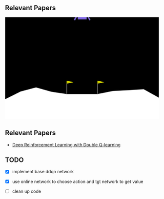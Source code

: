 ## Relevant Papers

![](https://github.com/bradley-ray/reinforcement-learning/blob/master/double-deep-q-network/replays/ddqn-lunarlander-2.gif)

## Relevant Papers
- [Deep Reinforcement Learning with Double Q-learning](http://arxiv.org/abs/1509.06461)

## TODO
- [x] implement base ddqn network
- [x] use online network to choose action
			and tgt network to get value
- [ ] clean up code

